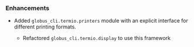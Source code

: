 
### Enhancements

*   Added `globus_cli.termio.printers` module with an explicit interface for different
    printing formats.

     *   Refactored `globus_cli.termio.display` to use this framework
